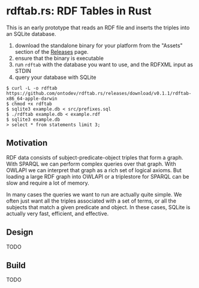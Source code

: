 # rdftab.rs: RDF Tables in Rust

This is an early prototype that reads an RDF file and inserts the triples into an SQLite database.

1. download the standalone binary for your platform from the "Assets" section
   of the [Releases](https://github.com/ontodev/rdftab.rs/releases) page.
2. ensure that the binary is executable
3. run `rdftab` with the database you want to use, and the RDFXML input as STDIN
4. query your database with SQLite

```
$ curl -L -o rdftab https://github.com/ontodev/rdftab.rs/releases/download/v0.1.1/rdftab-x86_64-apple-darwin
$ chmod +x rdftab
$ sqlite3 example.db < src/prefixes.sql
$ ./rdftab example.db < example.rdf
$ sqlite3 example.db
> select * from statements limit 3;
```

## Motivation

RDF data consists of subject-predicate-object triples that form a graph.
With SPARQL we can perform complex queries over that graph.
With OWLAPI we can interpret that graph as a rich set of logical axioms.
But loading a large RDF graph into OWLAPI or a triplestore for SPARQL
can be slow and require a lot of memory.

In many cases the queries we want to run are actually quite simple.
We often just want all the triples associated with a set of terms,
or all the subjects that match a given predicate and object.
In these cases, SQLite is actually very fast, efficient, and effective.

## Design

TODO

## Build

TODO
